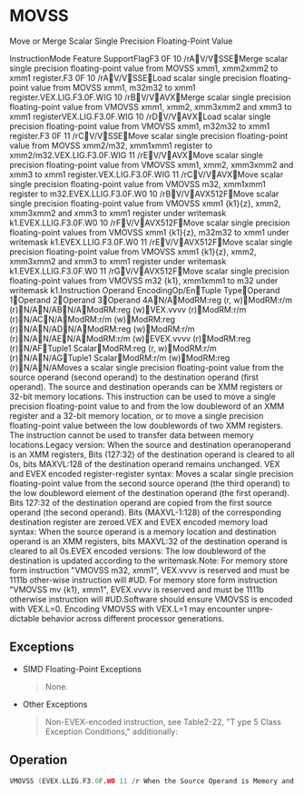 # MOVSS

Move or Merge Scalar Single Precision Floating-Point Value

InstructionMode Feature SupportFlagF3 0F 10 /rAV/VSSEMerge scalar single precision floating-point value from MOVSS xmm1, xmm2xmm2 to xmm1 register.F3 0F 10 /rAV/VSSELoad scalar single precision floating-point value from MOVSS xmm1, m32m32 to xmm1 register.VEX.LIG.F3.0F.WIG 10 /rBV/VAVXMerge scalar single precision floating-point value from VMOVSS xmm1, xmm2, xmm3xmm2 and xmm3 to xmm1 registerVEX.LIG.F3.0F.WIG 10 /rDV/VAVXLoad scalar single precision floating-point value from VMOVSS xmm1, m32m32 to xmm1 register.F3 0F 11 /rCV/VSSEMove scalar single precision floating-point value from MOVSS xmm2/m32, xmm1xmm1 register to xmm2/m32.VEX.LIG.F3.0F.WIG 11 /rEV/VAVXMove scalar single precision floating-point value from VMOVSS xmm1, xmm2, xmm3xmm2 and xmm3 to xmm1 register.VEX.LIG.F3.0F.WIG 11 /rCV/VAVXMove scalar single precision floating-point value from VMOVSS m32, xmm1xmm1 register to m32.EVEX.LLIG.F3.0F.W0 10 /rBV/VAVX512FMove scalar single precision floating-point value from VMOVSS xmm1 {k1}{z}, xmm2, xmm3xmm2 and xmm3 to xmm1 register under writemask k1.EVEX.LLIG.F3.0F.W0 10 /rFV/VAVX512FMove scalar single precision floating-point values from VMOVSS xmm1 {k1}{z}, m32m32 to xmm1 under writemask k1.EVEX.LLIG.F3.0F.W0 11 /rEV/VAVX512FMove scalar single precision floating-point value from VMOVSS xmm1 {k1}{z}, xmm2, xmm3xmm2 and xmm3 to xmm1 register under writemask k1.EVEX.LLIG.F3.0F.W0 11 /rGV/VAVX512FMove scalar single precision floating-point values from VMOVSS m32 {k1}, xmm1xmm1 to m32 under writemask k1.Instruction Operand EncodingOp/EnTuple TypeOperand 1Operand 2Operand 3Operand 4AN/AModRM:reg (r, w)ModRM:r/m (r)N/AN/ABN/AModRM:reg (w)VEX.vvvv (r)ModRM:r/m (r)N/ACN/AModRM:r/m (w)ModRM:reg (r)N/AN/ADN/AModRM:reg (w)ModRM:r/m (r)N/AN/AEN/AModRM:r/m (w)EVEX.vvvv (r)ModRM:reg (r)N/AFTuple1 ScalarModRM:reg (r, w)ModRM:r/m (r)N/AN/AGTuple1 ScalarModRM:r/m (w)ModRM:reg (r)N/AN/AMoves a scalar single precision floating-point value from the source operand (second operand) to the destination operand (first operand).
The source and destination operands can be XMM registers or 32-bit memory locations.
This instruction can be used to move a single precision floating-point value to and from the low doubleword of an XMM register and a 32-bit memory location, or to move a single precision floating-point value between the low doublewords of two XMM registers.
The instruction cannot be used to transfer data between memory locations.Legacy version: When the source and destination operanoperand is an XMM registers, Bits (127:32) of the destination operand is cleared to all 0s, bits MAXVL:128 of the destination operand remains unchanged.
VEX and EVEX encoded register-register syntax: Moves a scalar single precision floating-point value from the second source operand (the third operand) to the low doubleword element of the destination operand (the first operand).
Bits 127:32 of the destination operand are copied from the first source operand (the second operand).
Bits (MAXVL-1:128) of the corresponding destination register are zeroed.VEX and EVEX encoded memory load syntax: When the source operand is a memory location and destination operand is an XMM registers, bits MAXVL:32 of the destination operand is cleared to all 0s.EVEX encoded versions: The low doubleword of the destination is updated according to the writemask.Note: For memory store form instruction "VMOVSS m32, xmm1", VEX.vvvv is reserved and must be 1111b other-wise instruction will #UD.
For memory store form instruction "VMOVSS mv {k1}, xmm1", EVEX.vvvv is reserved and must be 1111b otherwise instruction will #UD.Software should ensure VMOVSS is encoded with VEX.L=0.
Encoding VMOVSS with VEX.L=1 may encounter unpre-dictable behavior across different processor generations.

## Exceptions

- SIMD Floating-Point Exceptions
  > None.
- Other Exceptions
  > Non-EVEX-encoded instruction, see Table2-22, "T
  > ype 5 Class Exception Conditions," additionally:

## Operation

```C
VMOVSS (EVEX.LLIG.F3.0F.W0 11 /r When the Source Operand is Memory and the Destination is an XMM Register)IF k1[0] or *no writemask*THENDEST[31:0] := SRC[31:0]ELSE IF *merging-masking*; merging-maskingTHEN *DEST[31:0] remains unchanged*ELSE ; zeroing-maskingTHEN DEST[31:0] := 0FI;FI;DEST[MAXVL-1:32] := 0VMOVSS (EVEX.LLIG.F3.0F.W0 10 /r When the Source Operand is an XMM Register and the Destination is Memory)IF k1[0] or *no writemask*THENDEST[31:0] := SRC[31:0]ELSE*DEST[31:0] remains unchanged* ; merging-maskingFI;VMOVSS (EVEX.LLIG.F3.0F.W0 10/11 /r Where the Source and Destination are XMM Registers)IF k1[0] or *no writemask*THENDEST[31:0] := SRC2[31:0]ELSE IF *merging-masking*; merging-maskingTHEN *DEST[31:0] remains unchanged*ELSE ; zeroing-maskingTHEN DEST[31:0] := 0FI;FI;DEST[127:32] := SRC1[127:32]DEST[MAXVL-1:128] := 0MOVSS (Legacy SSE Version When the Source and Destination Operands are Both XMM Registers)VMOVSS (VEX.128.F3.0F 11 /r Where the Destination is an XMM Register)DEST[31:0] := SRC2[31:0]DEST[127:32] := SRC1[127:32]DEST[MAXVL-1:128] := 0VMOVSS (VEX.128.F3.0F 10 /r Where the Source and Destination are XMM Registers)DEST[31:0] := SRC2[31:0]DEST[127:32] := SRC1[127:32]DEST[MAXVL-1:128] := 0VMOVSS (VEX.128.F3.0F 10 /r When the Source Operand is Memory and the Destination is an XMM Register)DEST[31:0] := SRC[31:0]DEST[MAXVL-1:32] := 0MOVSS/VMOVSS (When the Source Operand is an XMM Register and the Destination is Memory)DEST[31:0] := SRC[31:0]MOVSS (Legacy SSE Version when the Source Operand is Memory and the Destination is an XMM Register)DEST[31:0] := SRC[31:0]DEST[127:32] := 0DEST[MAXVL-1:128] (Unmodified)Intel C/C++ Compiler Intrinsic EquivalentVMOVSS __m128 _mm_mask_load_ss(__m128 s, __mmask8 k, float * p); VMOVSS __m128 _mm_maskz_load_ss( __mmask8 k, float * p); VMOVSS __m128 _mm_mask_move_ss(__m128 sh, __mmask8 k, __m128 sl, __m128 a); VMOVSS __m128 _mm_maskz_move_ss( __mmask8 k, __m128 s, __m128 a); VMOVSS void _mm_mask_store_ss(float * p, __mmask8 k, __m128 a); MOVSS __m128 _mm_load_ss(float * p)MOVSS void_mm_store_ss(float * p, __m128 a)MOVSS __m128 _mm_move_ss(__m128 a, __m128 b)
```
